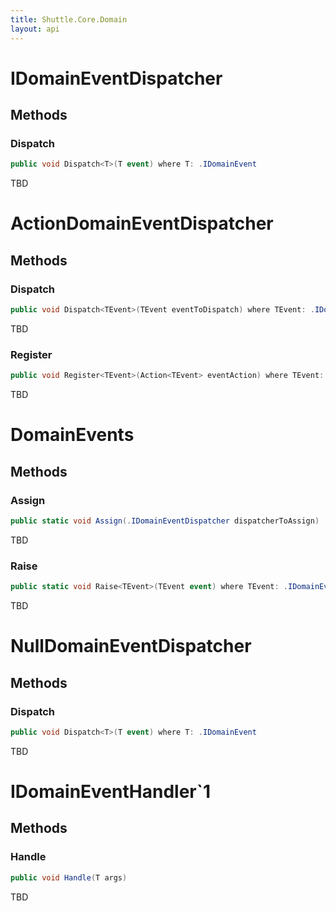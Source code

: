 ```yaml
---
title: Shuttle.Core.Domain
layout: api 
---
```

# IDomainEventDispatcher

## Methods

### Dispatch

``` c#
public void Dispatch<T>(T event) where T: .IDomainEvent
```

TBD

# ActionDomainEventDispatcher

## Methods

### Dispatch

``` c#
public void Dispatch<TEvent>(TEvent eventToDispatch) where TEvent: .IDomainEvent
```

TBD

### Register

``` c#
public void Register<TEvent>(Action<TEvent> eventAction) where TEvent: .IDomainEvent
```

TBD

# DomainEvents

## Methods

### Assign

``` c#
public static void Assign(.IDomainEventDispatcher dispatcherToAssign)
```

TBD

### Raise

``` c#
public static void Raise<TEvent>(TEvent event) where TEvent: .IDomainEvent
```

TBD

# NullDomainEventDispatcher

## Methods

### Dispatch

``` c#
public void Dispatch<T>(T event) where T: .IDomainEvent
```

TBD

# IDomainEventHandler`1

## Methods

### Handle

``` c#
public void Handle(T args)
```

TBD

